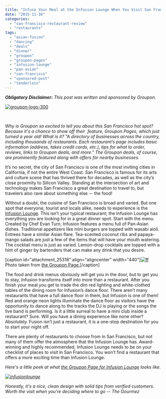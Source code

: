 ```yaml
---
title: "Infuse Your Meal at the Infusion Lounge When You Visit San Francisco"
date: "2015-11-16"
categories: 
  - "san-francisco-restaurant-review"
  - "restaurants"
tags: 
  - "asian-fusion"
  - "dancing"
  - "deals"
  - "dinner"
  - "groupon"
  - "groupon-pages"
  - "infusion-lounge"
  - "pan-asian"
  - "san-francisco"
  - "sponsored-post"
  - "tenderloin"
---
```


_**Obligatory Disclaimer:** This post was written and sponsored by Groupon._

[![groupon-logo-300](http://s3.amazonaws.com/thegourmez-wpmedia/2015/11/groupon-logo-300.png)](http://s3.amazonaws.com/thegourmez-wpmedia/2015/11/groupon-logo-300.png)

 

_Why is Groupon so excited to tell you about this San Francisco hot spot? Because it's a chance to show off their  feature, Groupon Pages, which just turned a year old! What is it? "A directory of businesses across the country, including thousands of restaurants. Each restaurant’s page includes basic information (address, takes credit cards, etc.), tips for what to order, reviews, links to Groupon deals, and more." The Groupon deals, of course, are prominently featured along with offers for nearby businesses._

It’s no secret, the city of San Francisco is one of the most inviting cities in California, if not the entire West Coast. San Francisco is famous for its arts and culture scene that has thrived there for decades, as well as the city’s close proximity to Silicon Valley. Standing at the intersection of art and technology makes San Francisco a great destination to travel to, but travelers also rave about something else -- the food!

Without a doubt, the cuisine of San Francisco is broad and varied. But one spot that everyone, tourist and locals alike, needs to experience is the [Infusion Lounge](https://www.groupon.com/biz/san-francisco/infusion-lounge). This isn’t your typical restaurant; the Infusion Lounge has everything you are looking for in a great dinner spot. Start with the menu. Created by Chef Evan Turn, Infusion features a menu full of Pan-Asian dishes. Traditional appetizers like mini burgers are topped with wasabi aioli. Entrees have a similar Asian flare. Tea-scented coconut ribs and papaya-mango salads are just a few of the items that will have your mouth watering. The cocktail menu is just as varied. Lemon-drop cocktails are topped with a hint of ginger by bartenders that can make any drink that you desire.

\[caption id="attachment\_25318" align="aligncenter" width="440"\][![ff](http://s3.amazonaws.com/thegourmez-wpmedia/2015/11/groupon-infusion.jpg)](http://s3.amazonaws.com/thegourmez-wpmedia/2015/11/groupon-infusion.jpg) Photo taken from [the Groupon Page.](https://www.groupon.com/biz/san-francisco/infusion-lounge)\[/caption\]

The food and drink menus obviously will get you in the door, but to get you to stay, Infusion transforms itself into more than a restaurant. After you finish your meal you get to trade the dim red lighting and white-clothed tables of the dining room for Infusion’s dance floor. There aren’t many restaurants that have a full dance floor in them, but Infusion is one of them! Red and orange neon lights illuminate the dance floor as visitors have the opportunity to dance along to the tracks the DJ is playing or the songs the live band is performing. Is it a little surreal to have a mini club inside a restaurant? Sure. Will you have a dining experience like none other? Absolutely. Fusion isn’t just a restaurant, it is a one-stop destination for you to start your night off.

There are plenty of restaurants to choose from in San Francisco, but not many of them offer the atmosphere that the Infusion Lounge has. Award-winning and highly recommended, Infusion Lounge needs to be on your checklist of places to visit in San Francisco. You won’t find a restaurant that offers a more exciting time than Infusion Lounge.

_Here's a little peek at what [the Groupon Page for Infusion Lounge](https://www.groupon.com/biz/san-francisco/infusion-lounge) looks like._

_[![infusionlounge](http://s3.amazonaws.com/thegourmez-wpmedia/2015/11/infusionlounge-500x459.png)](http://s3.amazonaws.com/thegourmez-wpmedia/2015/11/infusionlounge.png)_

_Honestly, it's a nice, clean design with solid tips from verified customers. Worth the visit when you're deciding where to go -- The Gourmez_
